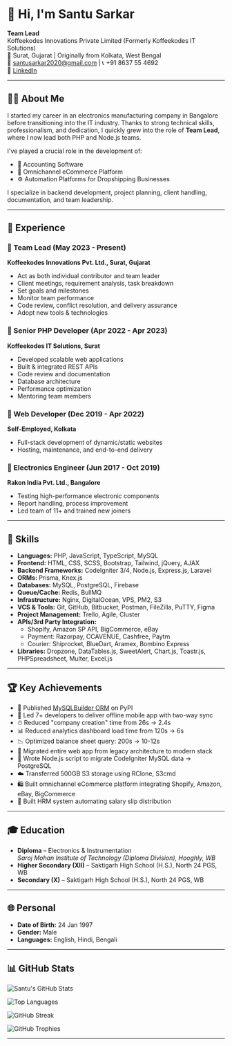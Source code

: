 # 👋 Hi, I'm Santu Sarkar

**Team Lead**  
Koffeekodes Innovations Private Limited (Formerly Koffeekodes IT Solutions)  
📍 Surat, Gujarat | Originally from Kolkata, West Bengal  
📧 santusarkar2020@gmail.com | 📞 +91 8637 55 4692  
🔗 [LinkedIn](https://linkedin.com/in/dip20)

---

## 🧑‍💼 About Me

I started my career in an electronics manufacturing company in Bangalore before transitioning into the IT industry. Thanks to strong technical skills, professionalism, and dedication, I quickly grew into the role of **Team Lead**, where I now lead both PHP and Node.js teams.

I've played a crucial role in the development of:

- 🧾 Accounting Software  
- 🛒 Omnichannel eCommerce Platform  
- ⚙️ Automation Platforms for Dropshipping Businesses  

I specialize in backend development, project planning, client handling, documentation, and team leadership.

---

## 🏢 Experience

### 🔹 Team Lead (May 2023 - Present)  
**Koffeekodes Innovations Pvt. Ltd., Surat, Gujarat**

- Act as both individual contributor and team leader  
- Client meetings, requirement analysis, task breakdown  
- Set goals and milestones  
- Monitor team performance  
- Code review, conflict resolution, and delivery assurance  
- Adopt new tools & technologies  

### 🔹 Senior PHP Developer (Apr 2022 - Apr 2023)  
**Koffeekodes IT Solutions, Surat**

- Developed scalable web applications  
- Built & integrated REST APIs  
- Code review and documentation  
- Database architecture  
- Performance optimization  
- Mentoring team members  

### 🔹 Web Developer (Dec 2019 - Apr 2022)  
**Self-Employed, Kolkata**

- Full-stack development of dynamic/static websites  
- Hosting, maintenance, and end-to-end delivery  

### 🔹 Electronics Engineer (Jun 2017 - Oct 2019)  
**Rakon India Pvt. Ltd., Bangalore**

- Testing high-performance electronic components  
- Report handling, process improvement  
- Led team of 11+ and trained new joiners  

---

## 🧠 Skills

- **Languages:** PHP, JavaScript, TypeScript, MySQL  
- **Frontend:** HTML, CSS, SCSS, Bootstrap, Tailwind, jQuery, AJAX  
- **Backend Frameworks:** CodeIgniter 3/4, Node.js, Express.js, Laravel  
- **ORMs:** Prisma, Knex.js  
- **Databases:** MySQL, PostgreSQL, Firebase  
- **Queue/Cache:** Redis, BullMQ  
- **Infrastructure:** Nginx, DigitalOcean, VPS, PM2, S3  
- **VCS & Tools:** Git, GitHub, Bitbucket, Postman, FileZilla, PuTTY, Figma  
- **Project Management:** Trello, Agile, Cluster  
- **APIs/3rd Party Integration:**  
  - Shopify, Amazon SP API, BigCommerce, eBay  
  - Payment: Razorpay, CCAVENUE, Cashfree, Paytm  
  - Courier: Shiprocket, BlueDart, Aramex, Bombino Express  
- **Libraries:** Dropzone, DataTables.js, SweetAlert, Chart.js, Toastr.js, PHPSpreadsheet, Multer, Excel.js  

---

## 🏆 Key Achievements

- 🚀 Published [MySQLBuilder ORM](https://pypi.org/project/mysqlbuilder) on PyPI  
- 📱 Led 7+ developers to deliver offline mobile app with two-way sync  
- ⏱ Reduced "company creation" time from 26s → 2.4s  
- 📊 Reduced analytics dashboard load time from 120s → 6s  
- 📉 Optimized balance sheet query: 200s → 10-12s  
- 🧩 Migrated entire web app from legacy architecture to modern stack  
- 🔁 Wrote Node.js script to migrate CodeIgniter MySQL data → PostgreSQL  
- ☁️ Transferred 500GB S3 storage using RClone, S3cmd  
- 🛍️ Built omnichannel eCommerce platform integrating Shopify, Amazon, eBay, BigCommerce  
- 👥 Built HRM system automating salary slip distribution  

---

## 🎓 Education

- **Diploma** – Electronics & Instrumentation  
  *Saroj Mohan Institute of Technology (Diploma Division), Hooghly, WB*  
- **Higher Secondary (XII)** – Saktigarh High School (H.S.), North 24 PGS, WB  
- **Secondary (X)** – Saktigarh High School (H.S.), North 24 PGS, WB  

---

## 🌐 Personal

- **Date of Birth:** 24 Jan 1997  
- **Gender:** Male  
- **Languages:** English, Hindi, Bengali  

---

## 📊 GitHub Stats

![Santu's GitHub Stats](https://github-readme-stats.vercel.app/api?username=dip20&show_icons=true&theme=radical&hide_rank=false)

![Top Languages](https://github-readme-stats.vercel.app/api/top-langs/?username=dip20&layout=compact&theme=radical)

![GitHub Streak](https://streak-stats.demolab.com/?user=dip20&theme=radical)

![GitHub Trophies](https://github-profile-trophy.vercel.app/?username=YOUR_USERNAME&theme=radical&no-frame=true&column=6&margin-w=10&margin-h=10)

---

